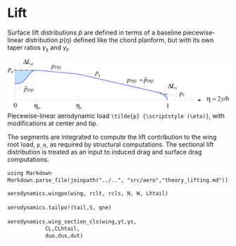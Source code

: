 # Lift

Surface lift distributions $\tilde{p}$ are defined in terms of a
baseline piecewise-linear distribution $p{\scriptstyle (\eta)}$ defined
like the chord planform, but with its own taper ratios $\gamma_s$ and
$\gamma_t$. 

![](../assets/pload.png)
Piecewise-linear aerodynamic load ``\tilde{p} {\scriptstyle (\eta)}``,
with modifications at center and tip.

The segments are integrated to compute the lift contribution to the wing root load, ``p_o``, as required by structural computations. The sectional lift distribution is treated as an input to induced drag and surface drag computations.

```@eval
using Markdown
Markdown.parse_file(joinpath("../..", "src/aero","theory_lifting.md"))
```

```@docs
aerodynamics.wingpo(wing, rclt, rcls, N, W, Lhtail)

aerodynamics.tailpo!(tail,S, qne)

aerodynamics.wing_section_cls(wing,γt,γs,
            CL,CLhtail,
            duo,dus,dut)


```
